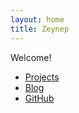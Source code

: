 ```yaml
---
layout: home
title: Zeynep
---
```


Welcome! 

- [Projects](/projects)
- [Blog](/blog)
- [GitHub](https://github.com/zeynepguvent)

